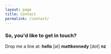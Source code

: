 ```yaml
---
layout: page
title: Contact
permalink: /contact/
---
```


### So, you'd like to get in touch?

Drop me a line at: **hello** [at] **mattkennedy** [dot] **nz**